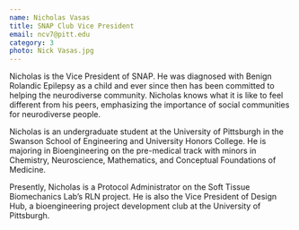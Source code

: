 ```yaml
---
name: Nicholas Vasas
title: SNAP Club Vice President
email: ncv7@pitt.edu
category: 3
photo: Nick Vasas.jpg
---
```

Nicholas is the Vice President of SNAP. He was diagnosed with Benign Rolandic Epilepsy as a child and ever since then has been committed to helping the neurodiverse community. Nicholas knows what it is like to feel different from his peers, emphasizing the importance of social communities for neurodiverse people.

Nicholas is an undergraduate student at the University of Pittsburgh in the Swanson School of Engineering and University Honors College. He is majoring in Bioengineering on the pre-medical track with minors in Chemistry, Neuroscience, Mathematics, and Conceptual Foundations of Medicine.

Presently, Nicholas is a Protocol Administrator on the Soft Tissue Biomechanics Lab’s RLN project. He is also the Vice President of Design Hub, a bioengineering project development club at the University of Pittsburgh.